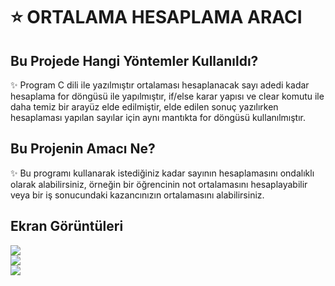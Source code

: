 <h1>⭐ ORTALAMA HESAPLAMA ARACI</h1>

<h2>Bu Projede Hangi Yöntemler Kullanıldı?</h2>

✨ Program C dili ile yazılmıştır ortalaması hesaplanacak sayı adedi kadar hesaplama for döngüsü ile yapılmıştır, if/else karar yapısı ve clear komutu ile daha temiz bir arayüz elde edilmiştir, elde edilen sonuç yazılırken hesaplaması yapılan sayılar için aynı mantıkta for döngüsü kullanılmıştır.

<h2>Bu Projenin Amacı Ne?</h2>

✨ Bu programı kullanarak istediğiniz kadar sayının hesaplamasını ondalıklı olarak alabilirsiniz, örneğin bir öğrencinin not ortalamasını hesaplayabilir veya bir iş sonucundaki kazancınızın ortalamasını alabilirsiniz.

<h2>Ekran Görüntüleri</h2>
<img src="https://github.com/user-attachments/assets/e0dfa3b1-85c1-4944-9f12-9688f88a2562"><br>
<img src="https://github.com/user-attachments/assets/2155bb4c-aa16-44af-8ecf-d9773d077ee5"><br>
<img src="https://github.com/user-attachments/assets/0b7e1a54-2498-40cb-a0d3-bf96b5c5b816">

